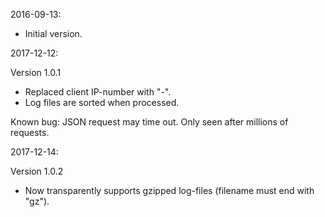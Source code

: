 2016-09-13:

* Initial version.

2017-12-12: 

Version 1.0.1

* Replaced client IP-number with "-".
* Log files are sorted when processed.

Known bug: JSON request may time out.  Only seen after millions of requests.

2017-12-14:

Version 1.0.2

* Now transparently supports gzipped log-files 
  (filename must end with "gz").

